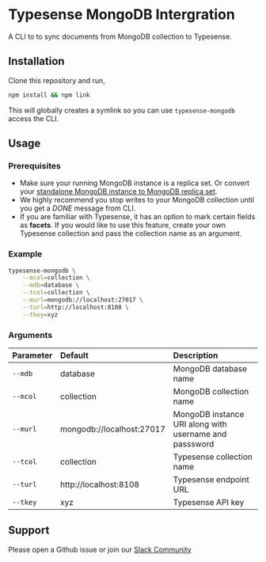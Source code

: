 # Typesense MongoDB Intergration

A CLI to to sync documents from MongoDB collection to Typesense. 

## Installation

Clone this repository and run,

```bash
npm install && npm link
```

This will globally creates a symlink so you can use `typesense-mongodb` access the CLI.

## Usage

### Prerequisites

- Make sure your running MongoDB instance is a replica set. Or convert your [standalone MongoDB instance to MongoDB replica set](https://docs.mongodb.com/manual/tutorial/convert-standalone-to-replica-set/).
- We highly recommend you stop writes to your MongoDB collection until you get a *DONE* message from CLI.
- If you are familiar with Typesense, it has an option to mark certain fields as **facets**. If you would like to use this feature, create your own Typesense collection and pass the collection name as an argument.

### Example

```bash
typesense-mongodb \
    --mcol=collection \
    --mdb=database \
    --tcol=collection \
    --murl=mongodb://localhost:27017 \
    --turl=http://localhost:8108 \
    --tkey=xyz
```

### Arguments

| Parameter | Default | Description |
| :--- | :--- |:--- |
| `--mdb` | database | MongoDB database name |
| `--mcol` | collection | MongoDB collection name |
| `--murl` | mongodb://localhost:27017 | MongoDB instance URI along with username and passsword |
| `--tcol` | collection | Typesense collection name |
| `--turl` | http://localhost:8108 | Typesense endpoint URL |
| `--tkey` | xyz | Typesense API key |


## Support

Please open a Github issue or join our [Slack Community](https://join.slack.com/t/typesense-community/shared_invite/zt-mx4nbsbn-AuOL89O7iBtvkz136egSJg)